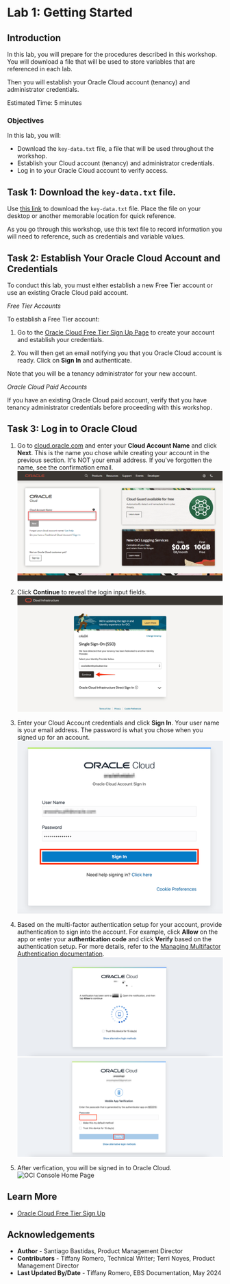 # Lab 1: Getting Started

## Introduction

In this lab, you will prepare for the procedures described in this workshop. You will download a file that will be used to store variables that are referenced in each lab. 

Then you will establish your Oracle Cloud account (tenancy) and administrator credentials.

Estimated Time: 5 minutes

### Objectives

In this lab, you will:
* Download the `key-data.txt` file, a file that will be used throughout the workshop. 
* Establish your Cloud account (tenancy) and administrator credentials.
* Log in to your Oracle Cloud account to verify access.

## Task 1: Download the `key-data.txt` file.

Use [this link](./files/key-data.txt?download=1) to download the `key-data.txt` file. Place the file on your desktop or another memorable location for quick reference.

As you go through this workshop, use this text file to record information you will need to reference, such as credentials and variable values.

## Task 2: Establish Your Oracle Cloud Account and Credentials

To conduct this lab, you must either establish a new Free Tier account or use an existing Oracle Cloud paid account. 

*Free Tier Accounts*

To establish a Free Tier account:

1. Go to the [Oracle Cloud Free Tier Sign Up Page](https://signup.cloud.oracle.com/) to create your account and establish your credentials. 

2. You will then get an email notifying you that you Oracle Cloud account is ready. Click on **Sign In** and authenticate.

Note that you will be a tenancy administrator for your new account. 

*Oracle Cloud Paid Accounts*

If you have an existing Oracle Cloud paid account, verify that you have tenancy administrator credentials before proceeding with this workshop. 

## Task 3: Log in to Oracle Cloud

1. Go to [cloud.oracle.com](https://cloud.oracle.com) and enter your **Cloud Account Name** and click **Next**. This is the name you chose while creating your account in the previous section. It's NOT your email address. If you've forgotten the name, see the confirmation email.
![Cloud Account Name](./images/cloud-oracle.png " ")

2. Click **Continue** to reveal the login input fields.
![Cloud Login Name](./images/cloud-login-tenant-single-sigon.png " ")
<!--Note: Check with Terri. Said that Click Continue to reveal the login input fields screenshot... don't need the second half of image -->

3. Enter your Cloud Account credentials and click **Sign In**. Your user name is your email address. The password is what you chose when you signed up for an account.
![Sign in](./images/oci-signin.png " ")

4. Based on the multi-factor authentication setup for your account, provide authentication to sign into the account. For example, click **Allow** on the app or enter your **authentication code** and click **Verify** based on the authentication setup. For more details, refer to the [Managing Multifactor Authentication documentation](https://docs.oracle.com/en-us/iaas/Content/Identity/Tasks/usingmfa.htm).
![Click Allow in the app](./images/sso-multi-factor-authentication.png " ")
![Enter authentication code and click Verify](./images/sso2-multi-factor-authentication.png " ")

5. After verfication, you will be signed in to Oracle Cloud.
![OCI Console Home Page](https://oracle-livelabs.github.io/common/images/console/home-page.png " ")

## Learn More

* [Oracle Cloud Free Tier Sign Up](https://signup.cloud.oracle.com/)

## Acknowledgements
* **Author** - Santiago Bastidas, Product Management Director
* **Contributors** -  Tiffany Romero, Technical Writer; Terri Noyes, Product Management Director
* **Last Updated By/Date** - Tiffany Romero, EBS Documentation, May 2024
